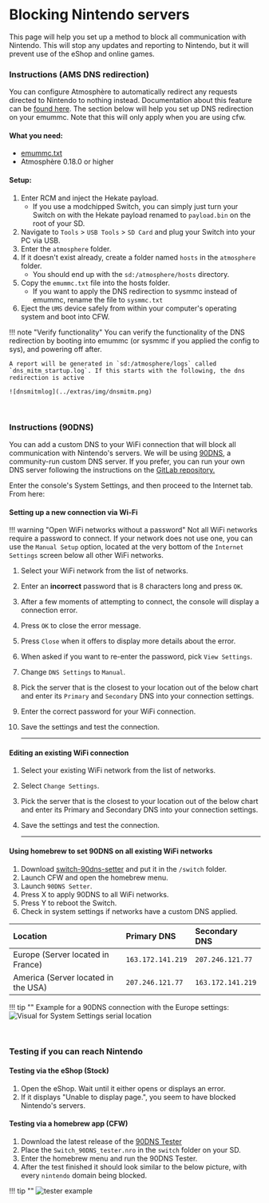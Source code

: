 # Blocking Nintendo servers

This page will help you set up a method to block all communication with Nintendo. This will stop any updates and reporting to Nintendo, but it will prevent use of the eShop and online games.

### **Instructions (AMS DNS redirection)**
You can configure Atmosphère to automatically redirect any requests directed to Nintendo to nothing instead. Documentation about this feature can be [found here](https://github.com/Atmosphere-NX/Atmosphere/blob/master/docs/features/dns_mitm.md). The section below will help you set up DNS redirection on your emummc. Note that this will only apply when you are using cfw.

#### What you need:
- <a href="../../files/emummc.txt" download>emummc.txt</a>
- Atmosphère 0.18.0 or higher

#### Setup:

1. Enter RCM and inject the Hekate payload.
    - If you use a modchipped Switch, you can simply just turn your Switch on with the Hekate payload renamed to `payload.bin` on the root of your SD.
2. Navigate to `Tools` > `USB Tools` > `SD Card` and plug your Switch into your PC via USB.
3. Enter the `atmosphere` folder.
4. If it doesn't exist already, create a folder named `hosts` in the `atmosphere` folder.
    - You should end up with the `sd:/atmosphere/hosts` directory.
5. Copy the `emummc.txt` file into the hosts folder.
    - If you want to apply the DNS redirection to sysmmc instead of emummc, rename the file to `sysmmc.txt`
6. Eject the `UMS` device safely from within your computer's operating system and boot into CFW.

!!! note "Verify functionality"
    You can verify the functionality of the DNS redirection by booting into emummc (or sysmmc if you applied the config to sys), and powering off after.

    A report will be generated in `sd:/atmosphere/logs` called `dns_mitm_startup.log`. If this starts with the following, the dns redirection is active

    ![dnsmitmlog](../extras/img/dnsmitm.png)

&nbsp;

### **Instructions (90DNS)**
You can add a custom DNS to your WiFi connection that will block all communication with Nintendo's servers. We will be using [90DNS](https://gitlab.com/a/90dns), a community-run custom DNS server. If you prefer, you can run your own DNS server following the instructions on the [GitLab repository.](https://gitlab.com/a/90dns/blob/master/SELFHOST.md)

Enter the console's System Settings, and then proceed to the Internet tab. From here:


#### **Setting up a new connection via Wi-Fi**

!!! warning "Open WiFi networks without a password"
    Not all WiFi networks require a password to connect. If your network does not use one, you can use the `Manual Setup` option, located at the very bottom of the `Internet Settings` screen below all other WiFi networks.

1. Select your WiFi network from the list of networks.
2. Enter an **incorrect** password that is 8 characters long and press `OK`.
3. After a few moments of attempting to connect, the console will display a connection error.
4. Press `OK` to close the error message.
5. Press `Close` when it offers to display more details about the error.
6. When asked if you want to re-enter the password, pick `View Settings`.
7. Change `DNS Settings` to `Manual`.
8. Pick the server that is the closest to your location out of the below chart and enter its `Primary` and `Secondary` DNS into your connection settings.
9. Enter the correct password for your WiFi connection.
10. Save the settings and test the connection.

    -----

#### **Editing an existing WiFi connection**
1. Select your existing WiFi network from the list of networks.
2. Select `Change Settings`.
3. Pick the server that is the closest to your location out of the below chart and enter its Primary and Secondary DNS into your connection settings.
4. Save the settings and test the connection.

    -----

#### **Using homebrew to set 90DNS on all existing WiFi networks**
1. Download [switch-90dns-setter](https://github.com/suchmememanyskill/switch-90dns-setter/releases) and put it in the `/switch` folder.
2. Launch CFW and open the homebrew menu.
3. Launch `90DNS Setter`.
4. Press X to apply 90DNS to all WiFi networks.
5. Press Y to reboot the Switch.
6. Check in system settings if networks have a custom DNS applied.


| Location                              | Primary DNS         | Secondary DNS       |
|:--------------------------------------|:--------------------|:--------------------|
| Europe (Server located in France)     | `163.172.141.219`   | `207.246.121.77`    |
| America (Server located in the USA)   | `207.246.121.77`    | `163.172.141.219`   |


!!! tip ""
    Example for a 90DNS connection with the Europe settings:
    ![Visual for System Settings serial location](../extras/img/blocking_updates.png)


&nbsp;

### **Testing if you can reach Nintendo**

#### **Testing via the eShop (Stock)**
1. Open the eShop. Wait until it either opens or displays an error.
2. If it displays "Unable to display page.", you seem to have blocked Nintendo's servers.

#### **Testing via a homebrew app (CFW)**
1. Download the latest release of the [90DNS Tester](https://github.com/meganukebmp/Switch_90DNS_tester/releases)
2. Place the `Switch_90DNS_tester.nro` in the `switch` folder on your SD.
3. Enter the homebrew menu and run the 90DNS Tester.
4. After the test finished it should look similar to the below picture, with every `nintendo` domain being blocked.

!!! tip ""
    ![tester example](../extras/img/90dns_tester_switch.jpg)
